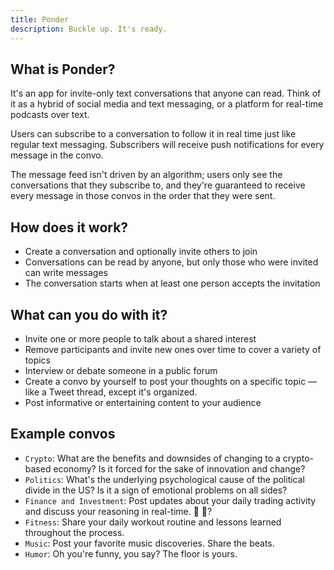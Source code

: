 ```yaml
---
title: Ponder
description: Buckle up. It's ready.
---
```


## What is Ponder?
It's an app for invite-only text conversations that anyone can read. Think of it as a hybrid of
social media and text messaging, or a platform for real-time podcasts over text.

Users can subscribe to a conversation to follow it in real time just like regular text messaging.
Subscribers will receive push notifications for every message in the convo.

The message feed isn't driven by an algorithm; users only see the conversations that they subscribe to,
and they're guaranteed to receive every message in those convos in the order that they were sent.

## How does it work?
* Create a conversation and optionally invite others to join
* Conversations can be read by anyone, but only those who were invited can write messages
* The conversation starts when at least one person accepts the invitation

## What can you do with it?
* Invite one or more people to talk about a shared interest
* Remove participants and invite new ones over time to cover a variety of topics
* Interview or debate someone in a public forum
* Create a convo by yourself to post your thoughts on a specific topic — like
  a Tweet thread, except it's organized.
* Post informative or entertaining content to your audience

## Example convos
* `Crypto`: What are the benefits and downsides of changing to a crypto-based economy? Is it
  forced for the sake of innovation and change?
* `Politics`: What's the underlying psychological cause of the political divide in the US? Is it a
  sign of emotional problems on all sides?
* `Finance and Investment`: Post updates about your daily trading activity and discuss your reasoning
  in real-time. 🚀 🌝?
* `Fitness`: Share your daily workout routine and lessons learned throughout the process.
* `Music`: Post your favorite music discoveries. Share the beats.
* `Humor`: Oh you're funny, you say? The floor is yours.


